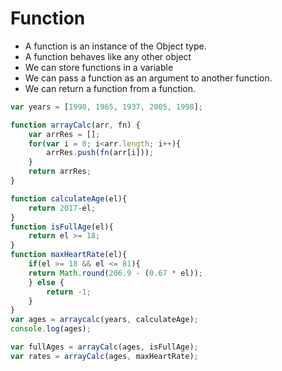 # Function
- A function is an instance of the Object type.
- A function behaves like any other object
- We can store functions in a variable
- We can pass a function as an argument to another function.
- We can return a function from a function.

``` javascript
var years = [1990, 1965, 1937, 2005, 1998];

function arrayCalc(arr, fn) {
    var arrRes = [];
    for(var i = 0; i<arr.length; i++){
        arrRes.push(fn(arr[i]));
    }
    return arrRes;
}

function calculateAge(el){
    return 2017-el;
}
function isFullAge(el){
    return el >= 18;
}
function maxHeartRate(el){
    if(el >= 18 && el <= 81){
    return Math.round(206.9 - (0.67 * el));
    } else {
        return -1;
    }
}
var ages = arraycalc(years, calculateAge);
console.log(ages);

var fullAges = arrayCalc(ages, isFullAge);
var rates = arrayCalc(ages, maxHeartRate);
```
